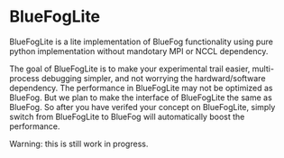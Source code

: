 # BlueFogLite

BlueFogLite is a lite implementation of BlueFog functionality using pure python implementation
without mandotary MPI or NCCL dependency.

The goal of BlueFogLite is to make your experimental trail easier, multi-process debugging simpler, and 
not worrying the hardward/software dependency. The performance in BlueFogLite may not be
optimized as BlueFog.  But we plan to make the interface of BlueFogLite the same as BlueFog.
So after you have verifed your concept on BlueFogLite, simply switch from BlueFogLite to 
BlueFog will automatically boost the performance.

Warning: this is still work in progress.